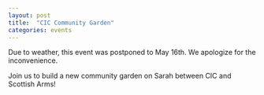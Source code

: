 ```yaml
---
layout: post
title:  "CIC Community Garden"
categories: events
---
```


Due to weather, this event was postponed to May 16th. We apologize for the inconvenience.

Join us to build a new community garden on Sarah between CIC and Scottish Arms!
